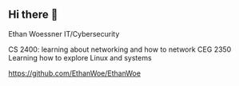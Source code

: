 ## Hi there 👋



Ethan Woessner
IT/Cybersecurity

CS 2400: learning about networking and how to network
CEG 2350 Learning how to explore Linux and systems

https://github.com/EthanWoe/EthanWoe
